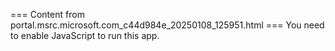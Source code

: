=== Content from portal.msrc.microsoft.com_c44d984e_20250108_125951.html ===
You need to enable JavaScript to run this app.
